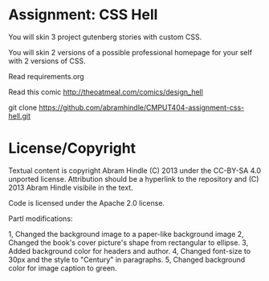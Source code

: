 Assignment: CSS Hell
====================

You will skin 3 project gutenberg stories with custom CSS.

You will skin 2 versions of a possible professional homepage for your
self with 2 versions of CSS.

Read requirements.org

Read this comic http://theoatmeal.com/comics/design_hell

git clone https://github.com/abramhindle/CMPUT404-assignment-css-hell.git

License/Copyright
=================

Textual content is copyright Abram Hindle (C) 2013 under the CC-BY-SA
4.0 unported license. Attribution should be a hyperlink to the
repository and (C) 2013 Abram Hindle visibile in the text.

Code is licensed under the Apache 2.0 license.

PartI modifications:

1, Changed the background image to a paper-like background image
2, Changed the book's cover picture's shape from rectangular to ellipse. 
3, Added background color for headers and author.
4, Changed font-size to 30px and the style to "Century" in paragraphs.
5, Changed background color for image caption to green.